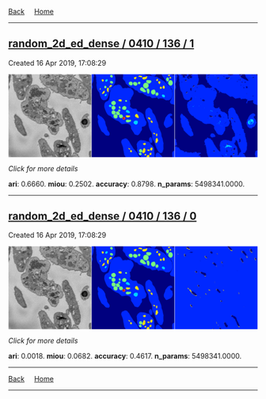 
[Back](..)&nbsp;&nbsp;&nbsp;&nbsp;&nbsp;[Home](https://leapmanlab.github.io/snapshots)

---

<div class="summary"><a href="1"><h2>random_2d_ed_dense / 0410 / 136 / 1</h2></a><p>Created 16 Apr 2019, 17:08:29
</p><a href="1"><img src="1/media/summary.png" align="center"></a><p>
<i>Click for more details</i>
</p></div>

**ari**: 0.6660. **miou**: 0.2502. **accuracy**: 0.8798. **n_params**: 5498341.0000. 

---

<div class="summary"><a href="0"><h2>random_2d_ed_dense / 0410 / 136 / 0</h2></a><p>Created 16 Apr 2019, 17:08:29
</p><a href="0"><img src="0/media/summary.png" align="center"></a><p>
<i>Click for more details</i>
</p></div>

**ari**: 0.0018. **miou**: 0.0682. **accuracy**: 0.4617. **n_params**: 5498341.0000. 

---

[Back](..)&nbsp;&nbsp;&nbsp;&nbsp;&nbsp;[Home](https://leapmanlab.github.io/snapshots)

---